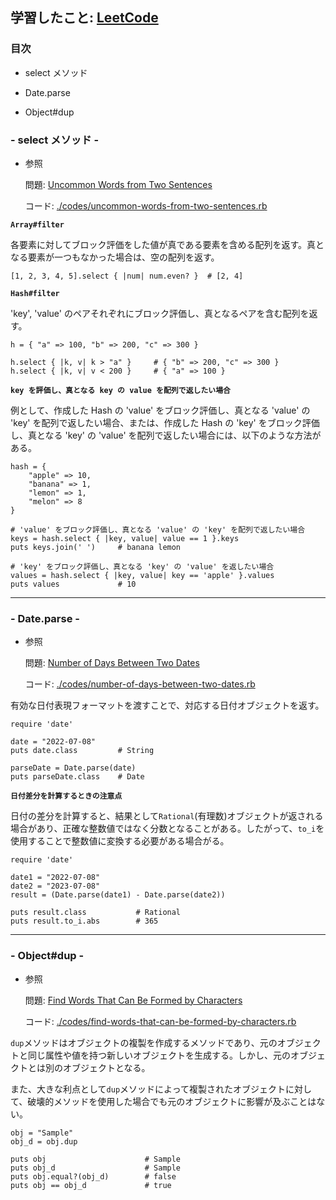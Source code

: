 ## 学習したこと: [LeetCode](https://leetcode.com/)

### 目次

- select メソッド

- Date.parse

- Object#dup

### - select メソッド -

- 参照

  問題: [Uncommon Words from Two Sentences](https://leetcode.com/problems/uncommon-words-from-two-sentences/)

  コード: [./codes/uncommon-words-from-two-sentences.rb](https://github.com/DaisukeKarasawa/blog/blob/main/day-7-8/leetcode/codes/uncommon-words-from-two-sentences.rb)

**`Array#filter`**

各要素に対してブロック評価をした値が真である要素を含める配列を返す。真となる要素が一つもなかった場合は、空の配列を返す。

```
[1, 2, 3, 4, 5].select { |num| num.even? }  # [2, 4]
```

**`Hash#filter`**

'key', 'value' のペアそれぞれにブロック評価し、真となるペアを含む配列を返す。

```
h = { "a" => 100, "b" => 200, "c" => 300 }

h.select { |k, v| k > "a" }     # { "b" => 200, "c" => 300 }
h.select { |k, v| v < 200 }     # { "a" => 100 }
```

**`key を評価し、真となる key の value を配列で返したい場合`**

例として、作成した Hash の 'value' をブロック評価し、真となる 'value' の 'key' を配列で返したい場合、または、作成した Hash の 'key' をブロック評価し、真となる 'key' の 'value' を配列で返したい場合には、以下のような方法がある。

```
hash = {
    "apple" => 10,
    "banana" => 1,
    "lemon" => 1,
    "melon" => 8
}

# 'value' をブロック評価し、真となる 'value' の 'key' を配列で返したい場合
keys = hash.select { |key, value| value == 1 }.keys
puts keys.join(' ')     # banana lemon

# 'key' をブロック評価し、真となる 'key' の 'value' を返したい場合
values = hash.select { |key, value| key == 'apple' }.values
puts values             # 10
```

---

### - Date.parse -

- 参照

  問題: [Number of Days Between Two Dates](https://leetcode.com/problems/number-of-days-between-two-dates/)

  コード: [./codes/number-of-days-between-two-dates.rb](https://github.com/DaisukeKarasawa/blog/blob/main/day-7-8/leetcode/codes/number-of-days-between-two-dates.rb)

有効な日付表現フォーマットを渡すことで、対応する日付オブジェクトを返す。

```
require 'date'

date = "2022-07-08"
puts date.class         # String

parseDate = Date.parse(date)
puts parseDate.class    # Date
```

**`日付差分を計算するときの注意点`**

日付の差分を計算すると、結果として`Rational`(有理数)オブジェクトが返される場合があり、正確な整数値ではなく分数となることがある。したがって、`to_i`を使用することで整数値に変換する必要がある場合がる。

```
require 'date'

date1 = "2022-07-08"
date2 = "2023-07-08"
result = (Date.parse(date1) - Date.parse(date2))

puts result.class           # Rational
puts result.to_i.abs        # 365
```

---

### - Object#dup -

- 参照

  問題: [Find Words That Can Be Formed by Characters
  ](https://leetcode.com/problems/find-words-that-can-be-formed-by-characters/)

  コード: [./codes/find-words-that-can-be-formed-by-characters.rb](https://github.com/DaisukeKarasawa/blog/blob/main/day-7-8/leetcode/codes/find-words-that-can-be-formed-by-characters.rb)

`dup`メソッドはオブジェクトの複製を作成するメソッドであり、元のオブジェクトと同じ属性や値を持つ新しいオブジェクトを生成する。しかし、元のオブジェクトとは別のオブジェクトとなる。

また、大きな利点として`dup`メソッドによって複製されたオブジェクトに対して、破壊的メソッドを使用した場合でも元のオブジェクトに影響が及ぶことはない。

```
obj = "Sample"
obj_d = obj.dup

puts obj                      # Sample
puts obj_d                    # Sample
puts obj.equal?(obj_d)        # false
puts obj == obj_d             # true
```
